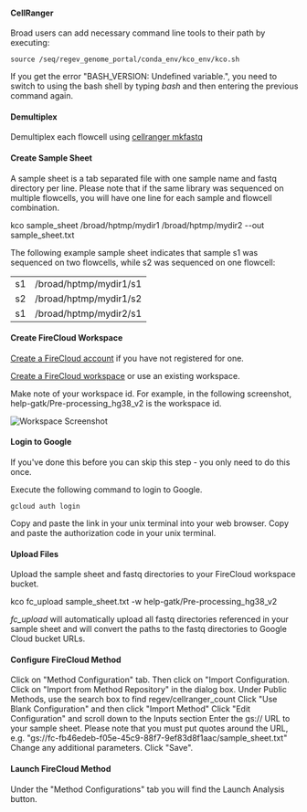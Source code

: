 #### CellRanger ####

Broad users can add necessary command line tools to their path by executing:
 ```
source /seq/regev_genome_portal/conda_env/kco_env/kco.sh
 ```
 
If you get the error "BASH_VERSION: Undefined variable.", you need to switch to using the bash shell by typing *bash* and then entering the previous command again.
#### Demultiplex ####
Demultiplex each flowcell using [cellranger mkfastq](https://support.10xgenomics.com/single-cell-gene-expression/software/pipelines/latest/using/mkfastq)


#### Create Sample Sheet ####
A sample sheet is a tab separated file with one sample name and fastq directory per line. 
Please note that if the same library was sequenced on multiple flowcells, you will have one line for each sample and flowcell combination.

kco sample_sheet /broad/hptmp/mydir1 /broad/hptmp/mydir2  --out sample_sheet.txt

The following example sample sheet indicates that sample s1 was sequenced on two flowcells, while s2 was sequenced on one flowcell:
<table>
<tr><td>s1</td><td>/broad/hptmp/mydir1/s1</td></tr>
<tr><td>s2</td><td>/broad/hptmp/mydir1/s2</td></tr>
<tr><td>s1</td><td>/broad/hptmp/mydir2/s1</td></tr>
</table>

#### Create FireCloud Workspace ####

[Create a FireCloud account](https://software.broadinstitute.org/firecloud/documentation/article?id=6816) if you have not registered for one.
 
[Create a FireCloud workspace]((https://software.broadinstitute.org/firecloud/documentation/article?id=10746)) or use an existing workspace.

Make note of your workspace id. For example, in the following screenshot, help-gatk/Pre-processing_hg38_v2 is the workspace id.

![Workspace Screenshot](https://klarman-cell-observatory.github.io/KCO/workflows/cellranger/images/workspace.png)

#### Login to Google ####
If you've done this before you can skip this step - you only need to do this once.

Execute the following command to login to Google.
 ```
gcloud auth login
 ```

Copy and paste the link in your unix terminal into your web browser.
Copy and paste the authorization code in your unix terminal.


#### Upload Files ####
Upload the sample sheet and fastq directories to your FireCloud workspace bucket.

kco fc_upload sample_sheet.txt -w help-gatk/Pre-processing_hg38_v2

*fc_upload* will automatically upload all fastq directories referenced in your sample sheet and will convert the paths to the fastq directories to Google Cloud bucket URLs.


#### Configure FireCloud Method ####

Click on "Method Configuration" tab. Then click on "Import Configuration.
Click on "Import from Method Repository" in the dialog box.
Under Public Methods, use the search box to find regev/cellranger_count
Click "Use Blank Configuration" and then click "Import Method"
Click "Edit Configuration" and scroll down to the Inputs section
Enter the gs:// URL to your sample sheet. Please note that you must put quotes around the URL, e.g. "gs://fc-fb46edeb-f05e-45c9-88f7-9ef83d8f1aac/sample_sheet.txt"
Change any additional parameters.
Click "Save".

#### Launch FireCloud Method ####
Under the "Method Configurations" tab you will find the Launch Analysis button.
